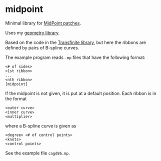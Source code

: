 # midpoint
Minimal library for [MidPoint patches](https://arxiv.org/abs/2002.11212).

Uses my [geometry library](https://github.com/salvipeter/libgeom/).

Based on the code in the [Transfinite library](https://github.com/salvipeter/transfinite/),
but here the ribbons are defined by pairs of B-spline curves.

The example program reads `.mp` files that have the following format:
```
<# of sides>
<1st ribbon>
...
<nth ribbon>
[midpoint]
```

If the midpoint is not given, it is put at a default position.
Each ribbon is in the format
```
<outer curve>
<inner curve>
<multiplier>
```
where a B-spline curve is given as
```
<degree> <# of control points>
<knots>
<control points>
```

See the example file `cagd86.mp`.
